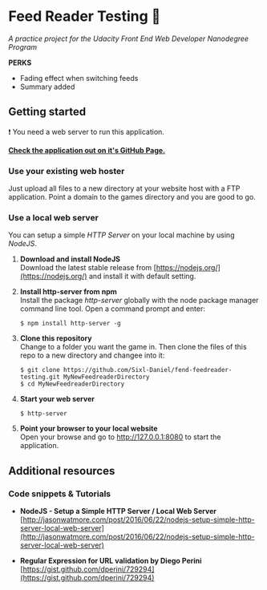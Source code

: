 # Feed Reader Testing 📰

*A practice project for the Udacity Front End Web Developer Nanodegree Program*

**PERKS**
- Fading effect when switching feeds
- Summary added

## Getting started

:exclamation: You need a web server to run this application. 

[**Check the application out on it's GitHub Page.**](https://sixl-daniel.github.io/fend-feedreader-testing/)
### Use your existing web hoster
 Just upload all files to a new directory at your website host with a FTP application. Point a domain to the games directory and you are good to go.

### Use a local web server 
You can setup a simple *HTTP Server* on your local machine by using *NodeJS*.

1. **Download and install NodeJS**  
Download the latest stable release from [https://nodejs.org/](https://nodejs.org/) and install it with default setting.

2. **Install http-server from npm**  
Install the package *http-server* globally with the node package manager command line tool. Open a command prompt and enter:
    ```
    $ npm install http-server -g
    ```
3. **Clone this repository**  
Change to a folder you want the game in. Then clone the files of this repo to a new directory and changee into it:
    ```
    $ git clone https://github.com/Sixl-Daniel/fend-feedreader-testing.git MyNewFeedreaderDirectory
    $ cd MyNewFeedreaderDirectory
    ```
3. **Start your web server**
    ```
    $ http-server
    ```
5. **Point your browser to your local website**  
Open your browse and go to http://127.0.0.1:8080 to start the application.  

## Additional resources

### Code snippets & Tutorials

- **NodeJS - Setup a Simple HTTP Server / Local Web Server**  
[http://jasonwatmore.com/post/2016/06/22/nodejs-setup-simple-http-server-local-web-server](http://jasonwatmore.com/post/2016/06/22/nodejs-setup-simple-http-server-local-web-server)

- **Regular Expression for URL validation by Diego Perini**  
[https://gist.github.com/dperini/729294](https://gist.github.com/dperini/729294)